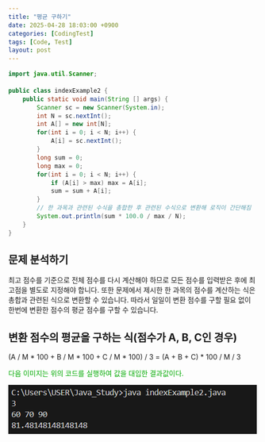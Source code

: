 ```yaml
---
title: "평균 구하기"
date: 2025-04-28 18:03:00 +0900
categories: [CodingTest]
tags: [Code, Test]
layout: post
---
```


```java
import java.util.Scanner;

public class indexExample2 {
    public static void main(String [] args) {
        Scanner sc = new Scanner(System.in);
        int N = sc.nextInt();
        int A[] = new int[N];
        for(int i = 0; i < N; i++) {
            A[i] = sc.nextInt();
        }
        long sum = 0;
        long max = 0;
        for(int i = 0; i < N; i++) {
            if (A[i] > max) max = A[i];
            sum = sum + A[i];
        }
        // 한 과목과 관련된 수식을 총합한 후 관련된 수식으로 변환해 로직이 간단해짐
        System.out.println(sum * 100.0 / max / N);
    }
}

```

## 문제 분석하기
최고 점수를 기준으로 전체 점수를 다시 계산해야 하므로 모든 점수를 입력받은 후에 최고점을 별도로 지정해야 합니다. 또한 문제에서 제시한 한 과목의 점수를 계산하는 식은 총합과 관련된 식으로 변환할 수 있습니다. 따라서 일일이 변환 점수를 구할 필요 없이 한번에 변환한 점수의 평균 점수를 구할 수 있습니다.

## 변환 점수의 평균을 구하는 식(점수가 A, B, C인 경우)
(A / M * 100 + B / M * 100 + C / M * 100) / 3 = (A + B + C) * 100 / M / 3
  
<span style="color:#00aa00;">다음 이미지는 위의 코드를 실행하여 값을 대입한 결과값이다.</span>
  
![위의 코드를 실행한 출력 값](assets\img\favicons\timeComplexity\indexExample2.png)